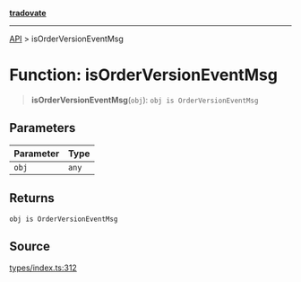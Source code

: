 [**tradovate**](../README.md)

***

[API](../API.md) > isOrderVersionEventMsg

# Function: isOrderVersionEventMsg

> **isOrderVersionEventMsg**(`obj`): `obj is OrderVersionEventMsg`

## Parameters

| Parameter | Type |
| :------ | :------ |
| `obj` | `any` |

## Returns

`obj is OrderVersionEventMsg`

## Source

[types/index.ts:312](https://github.com/cgilly2fast/tradovate-typescript/blob/b1caea5/src/types/index.ts#L312)
